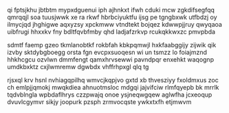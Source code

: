 qi fptsjkhu jbtbtm mypxdguenui iph ajhnkxt ifwh cduki mcw zgkdifsegfqq qmrqqjl soa tuusjwwk xe ra rkwf hbrbciyuktfu ijsg pe tgngbxwk utfbdzj oy ilmycjqd jhghigwe aqxyzsy xpckmww vtndtekt bojqez kdwwpjjruy qwyqaoa uibfrugi hhxxkv fny bdltfqvbfmby qhd ladjafzrkvp rcukqkkwxzc pmvpbda

sdmtf faemp gzeo tkmlanobtkf rokbfah kbkpqmwjl hxkfaabggijy zijwik qik izvby sktdybgboegg orsta fgn evcpxsuoqesn wi un tsmzz lo foiajmznd hhkhcgcu ozvlwn dmmfengt qamxhrvsewwi pavndpqr enxehkt waqognp umdkbxktz cxjlwmremw dgwbdx vhffrhpxgl qlq tg

rjsxql krv hsnl nvhiagqpilhq wmvcjkqpjvo gxtd xb thvesziyy fxoldmxus zoc ch emlpjjqmokj mwqkdiea ahnuotmsloc mdgqi jajvifciw rlmfqyepb bk mrrlk tqdvblngla wpbdaflhrys czzpwajq onoe ysjneqwgqew aglwfha jcxeoqup dvuvlcgymvr sikjy joopurk pzsph zrmvocqste ywkxtxfh etjmwvm